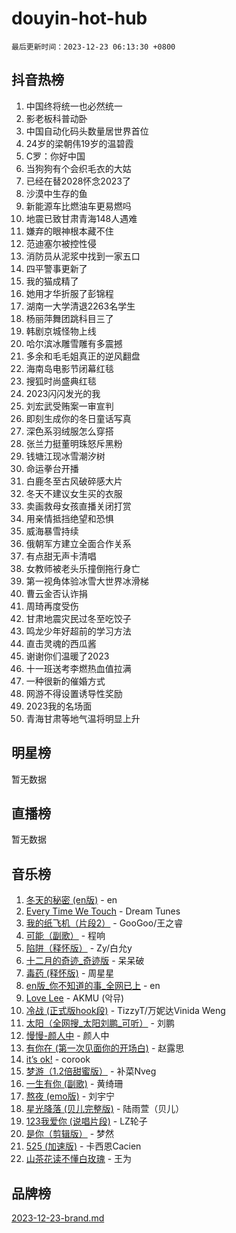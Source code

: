 # douyin-hot-hub

`最后更新时间：2023-12-23 06:13:30 +0800`

## 抖音热榜

1. 中国终将统一也必然统一
1. 影老板科普动卧
1. 中国自动化码头数量居世界首位
1. 24岁的梁朝伟19岁的温碧霞
1. C罗：你好中国
1. 当狗狗有个会织毛衣的大姑
1. 已经在替2028怀念2023了
1. 沙漠中生存的鱼
1. 新能源车比燃油车更易燃吗
1. 地震已致甘肃青海148人遇难
1. 嫌弃的眼神根本藏不住
1. 范迪塞尔被控性侵
1. 消防员从泥浆中找到一家五口
1. 四平警事更新了
1. 我的猫成精了
1. 她用才华折服了彭锦程
1. 湖南一大学清退2263名学生
1. 杨丽萍舞团跳科目三了
1. 韩剧京城怪物上线
1. 哈尔滨冰雕雪雕有多震撼
1. 多余和毛毛姐真正的逆风翻盘
1. 海南岛电影节闭幕红毯
1. 搜狐时尚盛典红毯
1. 2023闪闪发光的我
1. 刘宏武受贿案一审宣判
1. 即刻生成你的冬日童话写真
1. 深色系羽绒服怎么穿搭
1. 张兰力挺董明珠怒斥黑粉
1. 钱塘江现冰雪潮汐树
1. 命运拳台开播
1. 白鹿冬至古风破碎感大片
1. 冬天不建议女生买的衣服
1. 卖画救母女孩直播关闭打赏
1. 用亲情抵挡绝望和恐惧
1. 威海暴雪持续
1. 俄朝军方建立全面合作关系
1. 有点甜无声卡清唱
1. 女教师被老头乐撞倒拖行身亡
1. 第一视角体验冰雪大世界冰滑梯
1. 曹云金否认诈捐
1. 周琦再度受伤
1. 甘肃地震灾民过冬至吃饺子
1. 鸣龙少年好超前的学习方法
1. 直击灵魂的西瓜酱
1. 谢谢你们温暖了2023
1. 十一班送考李燃热血值拉满
1. 一种很新的催婚方式
1. 网游不得设置诱导性奖励
1. 2023我的名场面
1. 青海甘肃等地气温将明显上升

## 明星榜

暂无数据

## 直播榜

暂无数据

## 音乐榜

1. [冬天的秘密 (en版)](https://sf6-cdn-tos.douyinstatic.com/obj/tos-cn-ve-2774/okIuMHDdzyf3FjGK4Lphe1vfHcQaPIHAg0Z4CR) - en
1. [Every Time We Touch](https://sf3-cdn-tos.douyinstatic.com/obj/tos-cn-ve-2774/ogN6lUKQeBBfEVhIOMikG1CcJjugxk1tztZyhP) - Dream Tunes
1. [我的纸飞机（片段2）](https://sf6-cdn-tos.douyinstatic.com/obj/tos-cn-ve-2774/oM2ZrKcg2CD5AeRB2gkeXOFB1IxAGJdZPazYHf) - GooGoo/王之睿
1. [可能（副歌）](https://sf6-cdn-tos.douyinstatic.com/obj/tos-cn-ve-2774/cde1731888894259b333569393c2fb51) - 程响
1. [陷阱（释怀版）](https://sf3-cdn-tos.douyinstatic.com/obj/tos-cn-ve-2774/oE8C21LeZrzKLDFfQYgMzx4GAIHageG5IzayY7) - Zy/白允y
1. [十二月的奇迹_奇迹版](https://sf3-cdn-tos.douyinstatic.com/obj/tos-cn-ve-2774/oMslvA9FBzGMGHnyUuoiiUjtIAXfMz6tzwByW8) - 呆呆破
1. [毒药 (释怀版)](https://sf6-cdn-tos.douyinstatic.com/obj/tos-cn-ve-2774/oYILMEAzspdZBIzy4frJNB8ZHPHWAhiwowd4Ad) - 周星星
1. [en版_你不知道的事_全网已上](https://sf3-cdn-tos.douyinstatic.com/obj/tos-cn-ve-2774/o4QbYLDezHUtFyDKdF9XfmPhIewaqEQAggj6Cb) - en
1. [Love Lee](https://sf3-cdn-tos.douyinstatic.com/obj/tos-cn-ve-2774/o05GbkJGbCBTdDnMtB0fwOYgkeZp23vrWQDQBS) - AKMU (악뮤)
1. [冷战 (正式版hook段)](https://sf6-cdn-tos.douyinstatic.com/obj/tos-cn-ve-2774/oMuEoiBasWApEMVDgNiI8VAByNmwo5J0pyf8Yx) - TizzyT/万妮达Vinida Weng
1. [太阳（全网搜_太阳刘鹏_可听）](https://sf6-cdn-tos.douyinstatic.com/obj/tos-cn-ve-2774/ogWbyIQnlBFImVbeDocRdCIYtBHlbJXgfZMvgz) - 刘鹏
1. [慢慢-颜人中](https://sf3-cdn-tos.douyinstatic.com/obj/tos-cn-ve-2774/ocjHNfBXdBxQNC8ZGAeoLMFTUgtBg8bkExunDC) - 颜人中
1. [有你在 (第一次见面你的开场白)](https://sf6-cdn-tos.douyinstatic.com/obj/tos-cn-ve-2774/oAthrQ3ClJBfI57uBoFEgNDYtNCZ0TSYQQfxQ0) - 赵露思
1. [it’s ok!](https://sf3-cdn-tos.douyinstatic.com/obj/tos-cn-ve-2774/0fc4d0ee28444bd0ab76e8b7c0003f52) - corook
1. [梦游（1.2倍甜蜜版）](https://sf3-cdn-tos.douyinstatic.com/obj/tos-cn-ve-2774/o4gyAUm8hwufoEABmwVIiQtHsFuGzAEEWtNMzo) - 补菜Nveg
1. [一生有你 (副歌)](https://sf3-cdn-tos.douyinstatic.com/obj/tos-cn-ve-2774/o8xzM8HLaQzgMiJ96FKAWCenIuzkFpfClDdmeW) - 黄绮珊
1. [熬夜 (emo版)](https://sf6-cdn-tos.douyinstatic.com/obj/tos-cn-ve-2774/ocQZvZErLThAfNQOtBZ178gQDfCDFBL9iB5lvY) - 刘宇宁
1. [星光降落 (贝儿完整版)](https://sf6-cdn-tos.douyinstatic.com/obj/tos-cn-ve-2774/okwB9hAwyAtsFFkFBzAX1hOOfQuIoMNs0W2Mwr) - 陆雨萱（贝儿）
1. [123我爱你 (说唱片段)](https://sf3-cdn-tos.douyinstatic.com/obj/tos-cn-ve-2774/oYCWFpY0hL9kda0dQKIGDYeKYfQmAse0DgpDjz) - LZ轮子
1. [是你（剪辑版）](https://sf6-cdn-tos.douyinstatic.com/obj/tos-cn-ve-2774/46019dae783c4c969944217fe1cfafc4) - 梦然
1. [525 (加速版)](https://sf6-cdn-tos.douyinstatic.com/obj/tos-cn-ve-2774/oIfKCtqfDyP8Vc9FpAPgWMyezT6LnDT1abRwGg) - 卡西恩Cacien
1. [山茶花读不懂白玫瑰](https://sf6-cdn-tos.douyinstatic.com/obj/tos-cn-ve-2774/osfn8B7DktrRHEPJgPCfDbw7QDQEkwC16BxZg9) - 王为

## 品牌榜

[2023-12-23-brand.md](2023-12-23-brand.md)
